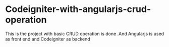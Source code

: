 # Codeigniter-with-angularjs-crud-operation
This is the project with  basic CRUD operation is done .And Angularjs is used as front end and Codeigniter as backend
